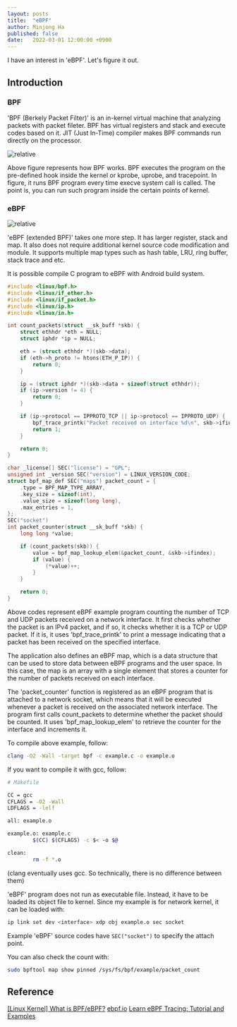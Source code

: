 ```yaml
---
layout: posts
title:  "eBPF"
author: Minjong Ha
published: false
date:   2022-03-01 12:00:00 +0900
---
```


I have an interest in 'eBPF'.
Let's figure it out.

## Introduction

### BPF

'BPF (Berkely Packet Filter)' is an in-kernel virtual machine that analyzing packets with packet fileter.
BPF has virtual registers and stack and execute codes based on it.
JIT (Just In-Time) compiler makes BPF commands run directly on the processor.

<img data-action="zoom" src='{{ "../assets/images/posts/2023-03-01-eBPF/how_bpf_vs_ebpf.png" | relative_url }}' alt='relative'>

Above figure represents how BPF works.
BPF executes the program on the pre-defined hook inside the kernel or kprobe, uprobe, and tracepoint.
In figure, it runs BPF program every time execve system call is called.
The point is, you can run such program inside the certain points of kernel.

### eBPF

<img data-action="zoom" src='{{ "../assets/images/posts/2023-03-01-eBPF/bpf_vs_ebpf.png" | relative_url }}' alt='relative'>

'eBPF (extended BPF)' takes one more step.
It has larger register, stack and map.
It also does not require additional kernel source code modification and module.
It supports multiple map types such as hash table, LRU, ring buffer, stack trace and etc.

It is possible compile C program to eBPF with Android build system.

```c
#include <linux/bpf.h>
#include <linux/if_ether.h>
#include <linux/if_packet.h>
#include <linux/ip.h>
#include <linux/in.h>

int count_packets(struct __sk_buff *skb) {
    struct ethhdr *eth = NULL;
    struct iphdr *ip = NULL;

    eth = (struct ethhdr *)(skb->data);
    if (eth->h_proto != htons(ETH_P_IP)) {
        return 0;
    }

    ip = (struct iphdr *)(skb->data + sizeof(struct ethhdr));
    if (ip->version != 4) {
        return 0;
    }

    if (ip->protocol == IPPROTO_TCP || ip->protocol == IPPROTO_UDP) {
        bpf_trace_printk("Packet received on interface %d\n", skb->ifindex);
        return 1;
    }

    return 0;
}

char _license[] SEC("license") = "GPL";
unsigned int _version SEC("version") = LINUX_VERSION_CODE;
struct bpf_map_def SEC("maps") packet_count = {
    .type = BPF_MAP_TYPE_ARRAY,
    .key_size = sizeof(int),
    .value_size = sizeof(long long),
    .max_entries = 1,
};
SEC("socket")
int packet_counter(struct __sk_buff *skb) {
    long long *value;

    if (count_packets(skb)) {
        value = bpf_map_lookup_elem(&packet_count, &skb->ifindex);
        if (value) {
            (*value)++;
        }
    }

    return 0;
}
```

Above codes represent eBPF example program counting the number of TCP and UDP packets received on a network interface.
It first checks whether the packet is an IPv4 packet, and if so, it checks whether it is a TCP or UDP packet.
If it is, it uses 'bpf\_trace\_printk' to print a message indicating that a packet has been received on the specified interface.

The application also defines an eBPF map, which is a data structure that can be used to store data between eBPF programs and the user space.
In this case, the map is an array with a single element that stores a counter for the number of packets received on each interface.

The 'packet\_counter' function is registered as an eBPF program that is attached to a network socket, which means that it will be executed whenever a packet is received on the associated network interface.
The program first calls count\_packets to determine whether the packet should be counted.
It uses 'bpf\_map\_lookup\_elem' to retrieve the counter for the interface and increments it.

To compile above example, follow:

```bash
clang -O2 -Wall -target bpf -c example.c -o example.o
```

If you want to compile it with gcc, follow:

```bash
# Makefile

CC = gcc
CFLAGS = -O2 -Wall
LDFLAGS = -lelf

all: example.o

example.o: example.c
        $(CC) $(CFLAGS) -c $< -o $@

clean:
        rm -f *.o
```

(clang eventually uses gcc. So technically, there is no difference between them)

'eBPF' program does not run as executable file.
Instead, it have to be loaded its object file to kernel.
Since my example is for network kernel, it can be loaded with:

```bash
ip link set dev <interface> xdp obj example.o sec socket
```

Example 'eBPF' source codes have `SEC("socket")` to specify the attach point.

<!--- How object file is loaded on the kernel?--->

You can also check the count with:

```bash
sudo bpftool map show pinned /sys/fs/bpf/example/packet_count
```

<!--- Can I apply eBPF on the virtual machine?--->
<!--- How Can I figure out the function name that eBPF will be loaded? --->

## Reference

[[Linux Kernel] What is BPF/eBPF?](https://hyeyoo.com/133)
[ebpf.io](https://ebpf.io/)
[Learn eBPF Tracing: Tutorial and Examples](https://www.brendangregg.com/blog/2019-01-01/learn-ebpf-tracing.html)
